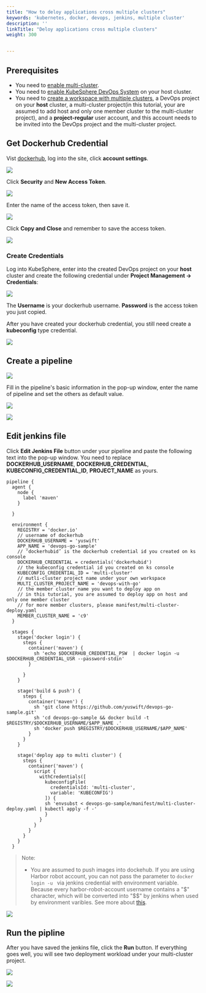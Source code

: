 ```yaml
---
title: "How to deloy applications cross multiple clusters"
keywords: 'kubernetes, docker, devops, jenkins, multiple cluster'
description: ''
linkTitle: "Deloy applications cross multiple clusters"
weight: 300


---
```


## Prerequisites

- You need to [enable multi-cluster](../../../../docs/multicluster-management/).
- You need to [enable KubeSphere DevOps System](../../../../docs/pluggable-components/devops/) on your host cluster.
- You need to [create a workspace with multiple clusters](../../../../docs/quick-start/create-workspace-and-project/), a DevOps project on your **host** cluster, a multi-cluster project(in this tutorial, your are assumed to add host and only one member cluster to the  multi-cluster project), and a **project-regular** user account, and this account needs to be invited into the DevOps project and the multi-cluster project.

## Get Dockerhub Credential

Vist [dockerhub](https://dockerhub.com), log into the site, click **account settings**.

![](/images/devops/dockerhub-settings.png)

Click **Security** and **New Access Token**.

![](/images/devops/dockerhub-create-token.png)

Enter the name of the access token, then save it.

![](/images/devops/dockerhub-token-ok.png)

Click **Copy and Close** and remember to save the access token.

![](/images/devops/dockerhub-token-copy.png)

### Create Credentials

Log into KubeSphere, enter into the created DevOps project on your **host** cluster and create the following credential under **Project Management → Credentials**:

![](/images/devops/create-dockerhub-id.png)

The **Username** is your dockerhub username. **Password**  is the access token you just copied.

After you have created your dockerhub credential, you still need create a **kubeconfig** type credential.

![](/images/devops/create-kubeconfig.png)

## Create a pipeline

![](/images/devops/ks-console-create-pipline.png)

Fill in the pipeline's basic information in the pop-up window,  enter the name of pipeline and set the others as default value.

![](/images/devops/create-pipline-2.png)

![](/images/devops/create-pipline-3.png)

## Edit jenkins file

Click **Edit Jenkins File** button under your pipeline and paste the following text into the pop-up window. You need to replace **DOCKERHUB_USERNAME**,  **DOCKERHUB_CREDENTIAL**, **KUBECONFIG_CREDENTIAL_ID**, **PROJECT_NAME** as yours.

```pipeline {
pipeline {
  agent {
    node {
      label 'maven'
    }

  }
  
  environment {
    REGISTRY = 'docker.io'
    // username of dockerhub
    DOCKERHUB_USERNAME = 'yuswift'
    APP_NAME = 'devops-go-sample'
    // ‘dockerhubid’ is the dockerhub credential id you created on ks console
    DOCKERHUB_CREDENTIAL = credentials('dockerhubid')
    // the kubeconfig credential id you created on ks console
    KUBECONFIG_CREDENTIAL_ID = 'multi-cluster'
    // mutli-cluster project name under your own workspace
    MULTI_CLUSTER_PROJECT_NAME = 'devops-with-go'
    // the member cluster name you want to deploy app on
    // in this tutorial, you are assumed to deploy app on host and only one member cluster
    // for more member clusters, please manifest/multi-cluster-deploy.yaml
    MEMBER_CLUSTER_NAME = 'c9'
  }  
  
  stages {
    stage('docker login') {
      steps {
        container('maven') {
          sh 'echo $DOCKERHUB_CREDENTIAL_PSW  | docker login -u $DOCKERHUB_CREDENTIAL_USR --password-stdin'
        }

      }
    }
    
    stage('build & push') {
      steps {
        container('maven') {
          sh 'git clone https://github.com/yuswift/devops-go-sample.git'
          sh 'cd devops-go-sample && docker build -t $REGISTRY/$DOCKERHUB_USERNAME/$APP_NAME .'
          sh 'docker push $REGISTRY/$DOCKERHUB_USERNAME/$APP_NAME'
        }
      }
    }
    
    stage('deploy app to multi cluster') {
      steps {
        container('maven') {
          script {
            withCredentials([
              kubeconfigFile(
                credentialsId: 'multi-cluster',
                variable: 'KUBECONFIG')
              ]) {
              sh 'envsubst < devops-go-sample/manifest/multi-cluster-deploy.yaml | kubectl apply -f -'
              }
            }
          }
        }
      }
    }
  }
```

> Note: 
>
> - You are assumed to push images into dockehub. If you are using Harbor robot account, you can not pass the parameter to `docker login -u ` via jenkins credential with environment variable. Because every harbor-robot-account username contains a "\$" character, which will be converted into "\$$" by jenkins when used by environment varibles. See more about [this](https://number1.co.za/rancher-cannot-use-harbor-robot-account-imagepullbackoff-pull-access-denied/).

![](/images/devops/edit-jenkins-file.png)

## Run the pipline

After you have saved the jenkins file, click the **Run** button. If everything goes well, you will see two deployment workload under your multi-cluster project.

![](/images/devops/run-pipline.png)

![](/images/devops/multi-cluster-ok.png)